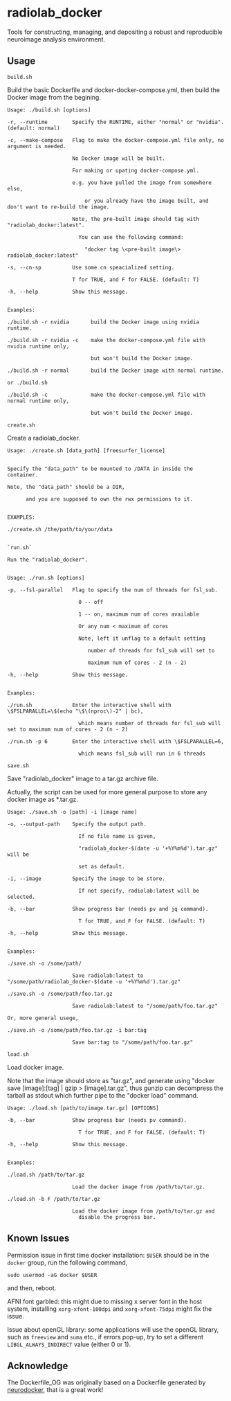 # radiolab_docker

Tools for constructing, managing, and depositing a robust and reproducible neuroimage analysis environment. 

## Usage
`build.sh`

Build the basic Dockerfile and docker-docker-compose.yml,
then build the Docker image from the begining.


```
Usage: ./build.sh [options]

-r, --runtime        Specify the RUNTIME, either "normal" or "nvidia". (default: normal)

-c, --make-compose   Flag to make the docker-compose.yml file only, no argument is needed.

                     No Docker image will be built.

                     For making or upating docker-compose.yml.

                     e.g. you have pulled the image from somewhere else,

                         or you already have the image built, and don't want to re-build the image.

                     Note, the pre-built image should tag with "radiolab_docker:latest".

                       You can use the following command:
                         
                         "docker tag \<pre-built image\> radiolab_docker:latest"

-s, --cn-sp          Use some cn speacialized setting.

                     T for TRUE, and F for FALSE. (default: T)

-h, --help           Show this message.


Examples:

./build.sh -r nvidia       build the Docker image using nvidia runtime.

./build.sh -r nvidia -c    make the docker-compose.yml file with nvidia runtime only,

                           but won't build the Docker image.

./build.sh -r normal       build the Docker image with normal runtime.

or ./build.sh

./build.sh -c              make the docker-compose.yml file with normal runtime only,

                           but won't build the Docker image.
```


`create.sh`

Create a radiolab_docker.


```
Usage: ./create.sh [data_path] [freesurfer_license]


Specify the "data_path" to be mounted to /DATA in inside the container.

Note, the "data_path" should be a DIR,

      and you are supposed to own the rwx permissions to it.


EXAMPLES:

./create.sh /the/path/to/your/data


`run.sh`

Run the "radiolab_docker".


Usage: ./run.sh [options]

-p, --fsl-parallel   Flag to specify the num of threads for fsl_sub.

                       0 -- off

                       1 -- on, maximum num of cores available

                       Or any num < maximum of cores

                       Note, left it unflag to a default setting

                          number of threads for fsl_sub will set to 

                          maximum num of cores - 2 (n - 2)

-h, --help           Show this message.


Examples:

./run.sh             Enter the interactive shell with \$FSLPARALLEL=\$(echo "\$\(nproc\)-2" | bc),

                       which means number of threads for fsl_sub will set to maximum num of cores - 2 (n - 2)

./run.sh -p 6        Enter the interactive shell with \$FSLPARALLEL=6,

                       which means fsl_sub will run in 6 threads
```


`save.sh`

Save "radiolab_docker" image to a tar.gz archive file.

Actually, the script can be used for more general
purpose to store any docker image as \*.tar.gz.


```
Usage: ./save.sh -o [path] -i [image name]

-o, --output-path    Specify the output path.

                       If no file name is given,

                       "radiolab_docker-$(date -u '+%Y%m%d').tar.gz" will be

                       set as default.

-i, --image          Specify the image to be store.

                       If not specify, radiolab:latest will be selected.

-b, --bar            Show progress bar (needs pv and jq command).

                       T for TRUE, and F for FALSE. (default: T)

-h, --help           Show this message.


Examples:

./save.sh -o /some/path/

                     Save radiolab:latest to "/some/path/radiolab_docker-$(date -u '+%Y%m%d').tar.gz"

./save.sh -o /some/path/foo.tar.gz

                     Save radiolab:latest to "/some/path/foo.tar.gz"

Or, more general usege,

./save.sh -o /some/path/foo.tar.gz -i bar:tag

                     Save bar:tag to "/some/path/foo.tar.gz"
```


`load.sh`

Load docker image.

Note that the image should store as "tar.gz",
and generate using "docker save [image]:[tag] | gzip > [image].tar.gz",
thus gunzip can decompress the tarball as stdout which further pipe to
the "docker load" command.


```
Usage: ./load.sh [path/to/image.tar.gz] [OPTIONS]

-b, --bar            Show progress bar (needs pv command).

                       T for TRUE, and F for FALSE. (default: T)

-h, --help           Show this message.


Examples:

./load.sh /path/to/tar.gz

                     Load the docker image from /path/to/tar.gz.

./load.sh -b F /path/to/tar.gz

                     Load the docker image from /path/to/tar.gz and
                       disable the progress bar.
```


## Known Issues
Permission issue in first time docker installation: `$USER` should be in the `docker` group, run the following
command,

`sudo usermod -aG docker $USER`

and then, reboot.


AFNI font garbled: this might due to missing x server font in the host system,
installing `xorg-xfont-100dpi` and `xorg-xfont-75dpi` might fix the issue.

Issue about openGL library: some applications will use the openGL library, such as `freeview` and `suma` etc., 
if errors pop-up, try to set a different `LIBGL_ALWAYS_INDIRECT` value (either 0 or 1).


## Acknowledge
The Dockerfile_OG was originally based on a Dockerfile generated by [neurodocker](https://github.com/ReproNim/neurodocker),
that is a great work! 

